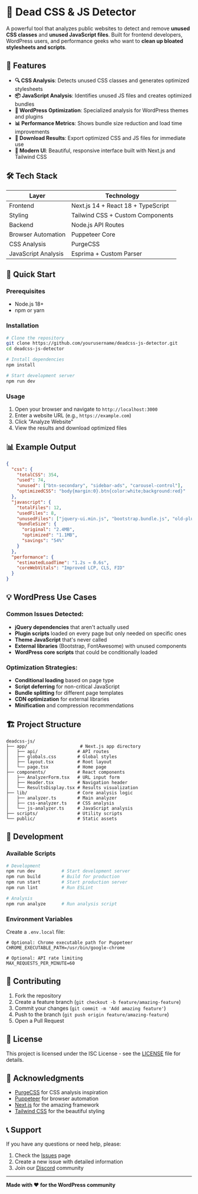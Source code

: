 # 🧼 Dead CSS & JS Detector

A powerful tool that analyzes public websites to detect and remove **unused CSS classes** and **unused JavaScript files**. Built for frontend developers, WordPress users, and performance geeks who want to **clean up bloated stylesheets and scripts**.

## 🎯 Features

- **🔍 CSS Analysis**: Detects unused CSS classes and generates optimized stylesheets
- **📦 JavaScript Analysis**: Identifies unused JS files and creates optimized bundles
- **🚀 WordPress Optimization**: Specialized analysis for WordPress themes and plugins
- **📊 Performance Metrics**: Shows bundle size reduction and load time improvements
- **💾 Download Results**: Export optimized CSS and JS files for immediate use
- **🎨 Modern UI**: Beautiful, responsive interface built with Next.js and Tailwind CSS

## 🛠 Tech Stack

| Layer | Technology |
|-------|------------|
| Frontend | Next.js 14 + React 18 + TypeScript |
| Styling | Tailwind CSS + Custom Components |
| Backend | Node.js API Routes |
| Browser Automation | Puppeteer Core |
| CSS Analysis | PurgeCSS |
| JavaScript Analysis | Esprima + Custom Parser |

## 🚀 Quick Start

### Prerequisites

- Node.js 18+ 
- npm or yarn

### Installation

```bash
# Clone the repository
git clone https://github.com/yourusername/deadcss-js-detector.git
cd deadcss-js-detector

# Install dependencies
npm install

# Start development server
npm run dev
```

### Usage

1. Open your browser and navigate to `http://localhost:3000`
2. Enter a website URL (e.g., `https://example.com`)
3. Click "Analyze Website"
4. View the results and download optimized files

## 📊 Example Output

```json
{
  "css": {
    "totalCSS": 354,
    "used": 74,
    "unused": ["btn-secondary", "sidebar-ads", "carousel-control"],
    "optimizedCSS": "body{margin:0}.btn{color:white;background:red}"
  },
  "javascript": {
    "totalFiles": 12,
    "usedFiles": 8,
    "unusedFiles": ["jquery-ui.min.js", "bootstrap.bundle.js", "old-plugin.js"],
    "bundleSize": {
      "original": "2.4MB",
      "optimized": "1.1MB", 
      "savings": "54%"
    }
  },
  "performance": {
    "estimatedLoadTime": "1.2s → 0.6s",
    "coreWebVitals": "Improved LCP, CLS, FID"
  }
}
```

## 💡 WordPress Use Cases

### Common Issues Detected:
- **jQuery dependencies** that aren't actually used
- **Plugin scripts** loaded on every page but only needed on specific ones
- **Theme JavaScript** that's never called
- **External libraries** (Bootstrap, FontAwesome) with unused components
- **WordPress core scripts** that could be conditionally loaded

### Optimization Strategies:
- **Conditional loading** based on page type
- **Script deferring** for non-critical JavaScript
- **Bundle splitting** for different page templates
- **CDN optimization** for external libraries
- **Minification** and compression recommendations

## 🏗 Project Structure

```
deadcss-js/
├── app/                    # Next.js app directory
│   ├── api/               # API routes
│   ├── globals.css        # Global styles
│   ├── layout.tsx         # Root layout
│   └── page.tsx           # Home page
├── components/            # React components
│   ├── AnalyzerForm.tsx   # URL input form
│   ├── Header.tsx         # Navigation header
│   └── ResultsDisplay.tsx # Results visualization
├── lib/                   # Core analysis logic
│   ├── analyzer.ts        # Main analyzer
│   ├── css-analyzer.ts    # CSS analysis
│   └── js-analyzer.ts     # JavaScript analysis
├── scripts/               # Utility scripts
└── public/                # Static assets
```

## 🔧 Development

### Available Scripts

```bash
# Development
npm run dev          # Start development server
npm run build        # Build for production
npm run start        # Start production server
npm run lint         # Run ESLint

# Analysis
npm run analyze      # Run analysis script
```

### Environment Variables

Create a `.env.local` file:

```env
# Optional: Chrome executable path for Puppeteer
CHROME_EXECUTABLE_PATH=/usr/bin/google-chrome

# Optional: API rate limiting
MAX_REQUESTS_PER_MINUTE=60
```

## 🤝 Contributing

1. Fork the repository
2. Create a feature branch (`git checkout -b feature/amazing-feature`)
3. Commit your changes (`git commit -m 'Add amazing feature'`)
4. Push to the branch (`git push origin feature/amazing-feature`)
5. Open a Pull Request

## 📝 License

This project is licensed under the ISC License - see the [LICENSE](LICENSE) file for details.

## 🙏 Acknowledgments

- [PurgeCSS](https://purgecss.com/) for CSS analysis inspiration
- [Puppeteer](https://pptr.dev/) for browser automation
- [Next.js](https://nextjs.org/) for the amazing framework
- [Tailwind CSS](https://tailwindcss.com/) for the beautiful styling

## 📞 Support

If you have any questions or need help, please:

1. Check the [Issues](https://github.com/yourusername/deadcss-js-detector/issues) page
2. Create a new issue with detailed information
3. Join our [Discord](https://discord.gg/your-server) community

---

**Made with ❤️ for the WordPress community** 
